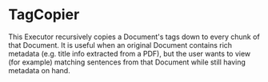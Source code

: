 # TagCopier

This Executor recursively copies a Document's tags down to every chunk of that Document. It is useful when an original Document contains rich metadata (e.g. title info extracted from a PDF), but the user wants to view (for example) matching sentences from that Document while still having metadata on hand.
